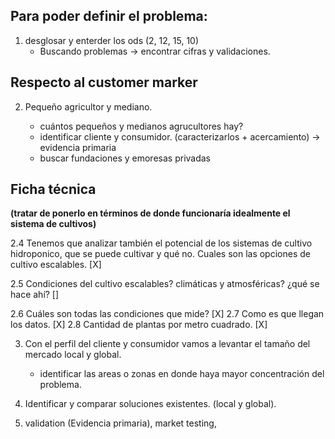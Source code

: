 
## Para poder definir el problema:

1. desglosar y enterder los ods (2, 12, 15, 10)
	* Buscando problemas -> encontrar cifras y validaciones.

## Respecto al customer marker

2. Pequeño agricultor y mediano.

	* cuántos pequeños y medianos agrucultores hay? 
	* identificar cliente y consumidor. (caracterizarlos + acercamiento) -> evidencia primaria
	* buscar fundaciones y emoresas privadas

## Ficha técnica
**(tratar de ponerlo en términos de donde funcionaría idealmente el sistema de cultivos)**

2.4 Tenemos que analizar también el potencial de los sistemas de cultivo hidroponico,
que se puede cultivar y qué no. Cuales son las opciones de cultivo escalables.			[X]

2.5 Condiciones del cultivo escalables? climáticas y atmosféricas? ¿qué se hace ahí?		[]

2.6 Cuáles son todas las condiciones que mide? 							[X]
2.7 Como es que llegan los datos.								[X]
2.8 Cantidad de plantas por metro cuadrado. 							[X]

	

3. Con el perfil del cliente y consumidor vamos a levantar el tamaño del mercado local y global.

	* identificar las areas o zonas en donde haya mayor concentración del problema.

4. Identificar y comparar soluciones existentes. (local y global).


5. validation (Evidencia primaria), market testing, 



